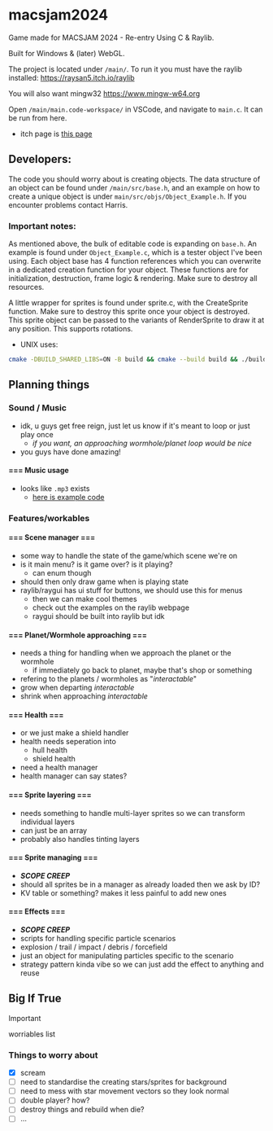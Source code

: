 # macsjam2024

Game made for MACSJAM 2024 - Re-entry
Using C & Raylib.

Built for Windows & (later) WebGL.

The project is located under `/main/`. To run it you must have the raylib installed:
https://raysan5.itch.io/raylib

You will also want mingw32
https://www.mingw-w64.org

Open `/main/main.code-workspace/` in VSCode, and navigate to `main.c`. It can be run from here.

* itch page is [this page](https://refreshingcucumber.itch.io/light-shift)

## Developers:

The code you should worry about is creating objects. The data structure of an object can be found under `/main/src/base.h`, and an example on how to create a unique object is under `main/src/objs/Object_Example.h`.
If you encounter problems contact Harris.

### Important notes:
As mentioned above, the bulk of editable code is expanding on `base.h`. An example is found under `Object_Example.c`, which is a tester object I've been using.
Each object base has 4 function references which you can overwrite in a dedicated creation function for your object. These functions are for initialization, 
destruction, frame logic & rendering. Make sure to destroy all resources.

A little wrapper for sprites is found under sprite.c, with the CreateSprite function. Make sure to destroy this sprite once your object is destroyed.
This sprite object can be passed to the variants of RenderSprite to draw it at any position. This supports rotations.


* UNIX uses:
```bash
cmake -DBUILD_SHARED_LIBS=ON -B build && cmake --build build && ./build/gamer
```


## Planning things

###  Sound / Music

* idk, u guys get free reign, just let us know if it's meant to loop or just play once
    * *if you want, an approaching wormhole/planet loop would be nice*
* you guys have done amazing!

#### === Music usage

* looks like `.mp3` exists
    * [here is example code](https://www.raylib.com/examples/audio/loader.html?name=audio_music_stream)

### Features/workables

#### === Scene manager ===

* some way to handle the state of the game/which scene we're on
* is it main menu? is it game over? is it playing?
    * can enum though
* should then only draw game when is playing state
* raylib/raygui has ui stuff for buttons, we should use this for menus
    * then we can make cool themes
    * check out the examples on the raylib webpage
    * raygui should be built into raylib but idk

#### === Planet/Wormhole approaching ===

* needs a thing for handling when we approach the planet or the wormhole
    * if immediately go back to planet, maybe that's shop or something
* refering to the planets / wormholes as "*interactable*"
* grow when departing *interactable*
* shrink when approaching *interactable*

#### === Health ===

* or we just make a shield handler
* health needs seperation into
    * hull health
    * shield health
* need a health manager
* health manager can say states?


#### === Sprite layering ===

* needs something to handle multi-layer sprites so we can transform individual layers
* can just be an array
* probably also handles tinting layers

#### === Sprite managing ===

* ***SCOPE CREEP***
* should all sprites be in a manager as already loaded then we ask by ID?
* KV table or something? makes it less painful to add new ones

#### === Effects ===

* ***SCOPE CREEP***
* scripts for handling specific particle scenarios
* explosion / trail / impact / debris / forcefield
* just an object for manipulating particles specific to the scenario
* strategy pattern kinda vibe so we can just add the effect to anything and reuse


## Big If True

> [!IMPORTANT]
> worriables list

### Things to worry about

- [x] scream
- [ ] need to standardise the creating stars/sprites for background
- [ ] need to mess with star movement vectors so they look normal
- [ ] double player? how?
- [ ] destroy things and rebuild when die?
- [ ] ...